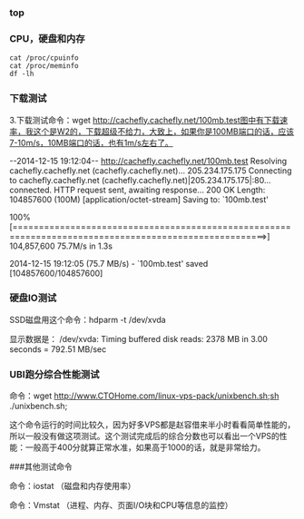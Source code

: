 ### top
### CPU，硬盘和内存

	cat /proc/cpuinfo
	cat /proc/meminfo
	df -lh
	
### 下载测试

3.下载测试命令：wget http://cachefly.cachefly.net/100mb.test图中有下载速率，我这个是W2的，下载超级不给力，大致上，如果你是100MB端口的话，应该7-10m/s，10MB端口的话，也有1m/s左右了。

--2014-12-15 19:12:04--  http://cachefly.cachefly.net/100mb.test
Resolving cachefly.cachefly.net (cachefly.cachefly.net)... 205.234.175.175
Connecting to cachefly.cachefly.net (cachefly.cachefly.net)|205.234.175.175|:80... connected.
HTTP request sent, awaiting response... 200 OK
Length: 104857600 (100M) [application/octet-stream]
Saving to: `100mb.test'

100%[======================================================================================================>] 104,857,600 75.7M/s   in 1.3s    

2014-12-15 19:12:05 (75.7 MB/s) - `100mb.test' saved [104857600/104857600]


### 硬盘IO测试

SSD磁盘用这个命令：hdparm -t /dev/xvda

显示数据是：
/dev/xvda:
 Timing buffered disk reads: 2378 MB in  3.00 seconds = 792.51 MB/sec
 
 
 ### UBI跑分综合性能测试命令：wget http://www.CTOHome.com/linux-vps-pack/unixbench.sh;sh ./unixbench.sh;这个命令运行的时间比较久，因为好多VPS都是赵容借来半小时看看简单性能的，所以一般没有做这项测试。这个测试完成后的综合分数也可以看出一个VPS的性能：一般高于400分就算正常水准，如果高于1000的话，就是非常给力。

###其他测试命令命令：iostat  （磁盘和内存使用率）命令：Vmstat  （进程、内存、页面I/O块和CPU等信息的监控）
